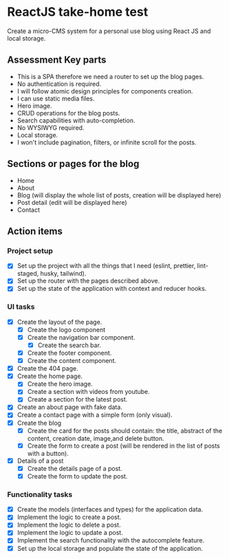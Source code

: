 # ReactJS take-home test

Create a micro-CMS system for a personal use blog using React JS and local storage.

## Assessment Key parts

- This is a SPA therefore we need a router to set up the blog pages.
- No authentication is required.
- I will follow atomic design principles for components creation.
- I can use static media files.
- Hero image.
- CRUD operations for the blog posts.
- Search capabilities with auto-completion.
- No WYSIWYG required.
- Local storage.
- I won't include pagination, filters, or infinite scroll for the posts.

## Sections or pages for the blog

- Home
- About
- Blog (will display the whole list of posts, creation will be displayed here)
- Post detail (edit will be displayed here)
- Contact

## Action items

### Project setup

- [x] Set up the project with all the things that I need (eslint, prettier, lint-staged, husky, tailwind).
- [x] Set up the router with the pages described above.
- [x] Set up the state of the application with context and reducer hooks.

### UI tasks

- [x] Create the layout of the page.
  - [x] Create the logo component
  - [x] Create the navigation bar component.
    - [x] Create the search bar.
  - [x] Create the footer component.
  - [x] Create the content component.
- [x] Create the 404 page.
- [x] Create the home page.
  - [x] Create the hero image.
  - [x] Create a section with videos from youtube.
  - [x] Create a section for the latest post.
- [x] Create an about page with fake data.
- [x] Create a contact page with a simple form (only visual).
- [x] Create the blog
  - [x] Create the card for the posts should contain: the title, abstract of the content, creation date, image,and delete button.
  - [x] Create the form to create a post (will be rendered in the list of posts with a button).
- [x] Details of a post
  - [x] Create the details page of a post.
  - [x] Create the form to update the post.

### Functionality tasks

- [x] Create the models (interfaces and types) for the application data.
- [x] Implement the logic to create a post.
- [x] Implement the logic to delete a post.
- [x] Implement the logic to update a post.
- [x] Implement the search functionality with the autocomplete feature.
- [x] Set up the local storage and populate the state of the application.
